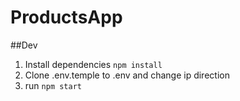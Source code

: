# ProductsApp

##Dev

1. Install dependencies `npm install`
2. Clone .env.temple to .env and change ip direction
3. run `npm start`